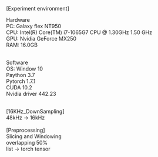 [Experiment environment] <br>

Hardware <br>
PC: Galaxy flex NT950 <br>
CPU: Intel(R) Core(TM) i7-1065G7 CPU @ 1.30GHz   1.50 GHz <br>
GPU: Nvidia GeForce MX250 <br>
RAM: 16.0GB <br> <br>

Software <br>
OS: Window    10 <br>
Paython       3.7 <br>
Pytorch       1.7.1 <br>
CUDA          10.2 <br>
Nvidia driver 442.23 <br>


<br>
[16KHz_DownSampling] <br>
48kHz -> 16kHz

<br>
<br>
[Preprocessing] <br>
Slicing and Windowing <br>
overlapping 50% <br>
list -> torch tensor <br>

